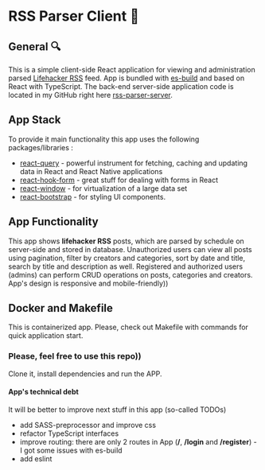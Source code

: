 # RSS Parser Client 📰

## General 🔍
This is a simple client-side React application for viewing and administration parsed [Lifehacker RSS](https://lifehacker.com/rss) feed. App is bundled with [es-build](https://github.com/evanw/esbuild) and based on React with TypeScript. The back-end server-side application code is located in my GitHub right here [rss-parser-server](https://github.com/HennadiiMariiev/rss-parser-server).

## App Stack
To provide it main functionality this app uses the following packages/libraries :
 - [react-query](https://react-query-v3.tanstack.com/) - powerful instrument for fetching, caching and updating data in React and React Native applications
 - [react-hook-form](https://www.react-hook-form.com/) - great stuff for dealing with forms in React
 - [react-window](http://react-window.now.sh/) - for virtualization of a large data set
 - [react-bootstrap](https://react-bootstrap.github.io/) - for styling UI components.

## App Functionality
This app shows **lifehacker RSS** posts, which are parsed by schedule on server-side and stored in database. Unauthorized users can view all posts using pagination, filter by creators and categories, sort by date and title, search by title and description as well. Registered and authorized users (admins) can perform CRUD operations on posts, categories and creators. App's design is responsive and mobile-friendly))

## Docker and Makefile
This is containerized app. Please, check out Makefile with commands for quick application start. 

### Please, feel free to use this repo)) 
Clone it, install dependencies and run the APP.

#### App's technical debt
It will be better to improve next stuff in this app (so-called TODOs)
 - add SASS-preprocessor and improve css
 - refactor TypeScript interfaces
 - improve routing: there are only 2 routes in App (__/__, __/login__ and __/register__) - I got some issues with es-build
 - add eslint
